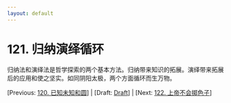 ```yaml
---
layout: default
---
```

# 121. 归纳演绎循环

归纳法和演绎法是哲学探索的两个基本方法。归纳带来知识的拓展。演绎带来拓展后的应用和使之坚实。如同阴阳太极，两个方面循环而生万物。

[Previous: [120. 已知未知和圆](120.md)] | [Draft: [Draft](../Draft.md)] | [Next: [122. 上帝不会掷色子](122.md)]